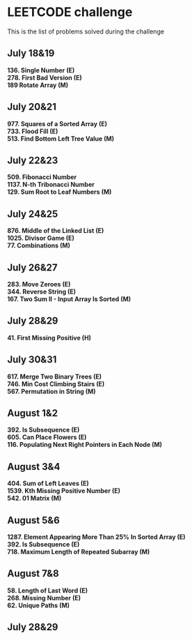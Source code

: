 # LEETCODE challenge
This is the list of problems solved during the challenge

## July 18&19
**136. Single Number (E)**  
**278. First Bad Version (E)**  
**189 Rotate Array (M)**  
## July 20&21
**977. Squares of a Sorted Array (E)**  
**733. Flood Fill (E)**  
**513. Find Bottom Left Tree Value (M)**  
## July 22&23  
**509. Fibonacci Number**  
**1137. N-th Tribonacci Number**  
**129. Sum Root to Leaf Numbers (M)**  
## July 24&25
**876. Middle of the Linked List (E)**  
**1025. Divisor Game (E)**  
**77. Combinations (M)**  
## July 26&27
**283. Move Zeroes (E)**  
**344. Reverse String (E)**  
**167. Two Sum II - Input Array Is Sorted (M)**  
## July 28&29
**41. First Missing Positive (H)**  
## July 30&31
**617. Merge Two Binary Trees (E)**  
**746. Min Cost Climbing Stairs (E)**  
**567. Permutation in String (M)**  
## August 1&2
**392. Is Subsequence (E)**  
**605. Can Place Flowers (E)**  
**116. Populating Next Right Pointers in Each Node (M)**
## August 3&4
**404. Sum of Left Leaves (E)**  
**1539. Kth Missing Positive Number (E)**  
**542. 01 Matrix (M)**  
## August 5&6
**1287. Element Appearing More Than 25% In Sorted Array (E)**  
**392. Is Subsequence (E)**  
**718. Maximum Length of Repeated Subarray (M)**  
## August 7&8
**58. Length of Last Word (E)**  
**268. Missing Number (E)**  
**62. Unique Paths (M)**  

## July 28&29
